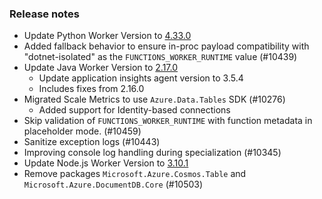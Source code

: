 ### Release notes

<!-- Please add your release notes in the following format:
- My change description (#PR)
-->
- Update Python Worker Version to [4.33.0](https://github.com/Azure/azure-functions-python-worker/releases/tag/4.33.0)
- Added fallback behavior to ensure in-proc payload compatibility with "dotnet-isolated" as the `FUNCTIONS_WORKER_RUNTIME` value (#10439)
- Update Java Worker Version to [2.17.0](https://github.com/Azure/azure-functions-java-worker/releases/tag/2.17.0)
  - Update application insights agent version to 3.5.4
  - Includes fixes from 2.16.0
- Migrated Scale Metrics to use `Azure.Data.Tables` SDK (#10276)
  - Added support for Identity-based connections
- Skip validation of `FUNCTIONS_WORKER_RUNTIME` with function metadata in placeholder mode. (#10459)
- Sanitize exception logs (#10443)
- Improving console log handling during specialization (#10345)
- Update Node.js Worker Version to [3.10.1](https://github.com/Azure/azure-functions-nodejs-worker/releases/tag/v3.10.1)
- Remove packages `Microsoft.Azure.Cosmos.Table` and `Microsoft.Azure.DocumentDB.Core` (#10503)
